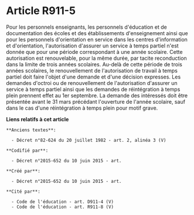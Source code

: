 # Article R911-5

Pour les personnels enseignants, les personnels d'éducation et de documentation des écoles et des établissements
d'enseignement ainsi que pour les personnels d'orientation en service dans les centres d'information et d'orientation,
l'autorisation d'assurer un service à temps partiel n'est donnée que pour une période correspondant à une année scolaire.
Cette autorisation est renouvelable, pour la même durée, par tacite reconduction dans la limite de trois années scolaires.
Au-delà de cette période de trois années scolaires, le renouvellement de l'autorisation de travail à temps partiel doit faire
l'objet d'une demande et d'une décision expresses. Les demandes d'octroi ou de renouvellement de l'autorisation d'assurer un
service à temps partiel ainsi que les demandes de réintégration à temps plein prennent effet au 1er septembre. La demande des
intéressés doit être présentée avant le 31 mars précédant l'ouverture de l'année scolaire, sauf dans le cas d'une
réintégration à temps plein pour motif grave.

**Liens relatifs à cet article**

	**Anciens textes**:

	  - Décret n°82-624 du 20 juillet 1982 - art. 2, alinéa 3 (V)

	**Codifié par**:

	  - Décret n°2015-652 du 10 juin 2015 - art.

	**Créé par**:

	  - Décret n°2015-652 du 10 juin 2015 - art.

	**Cité par**:

	  - Code de l'éducation - art. D911-4 (V)
	  - Code de l'éducation - art. R911-8 (V)
